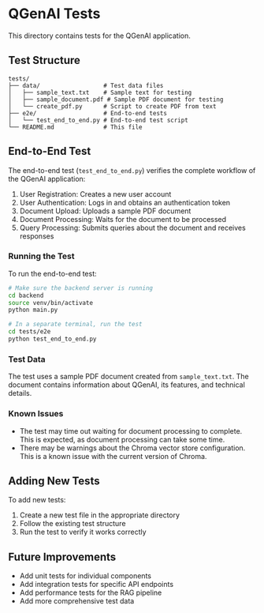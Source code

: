 # QGenAI Tests

This directory contains tests for the QGenAI application.

## Test Structure

```
tests/
├── data/                  # Test data files
│   ├── sample_text.txt    # Sample text for testing
│   ├── sample_document.pdf # Sample PDF document for testing
│   └── create_pdf.py      # Script to create PDF from text
├── e2e/                   # End-to-end tests
│   └── test_end_to_end.py # End-to-end test script
└── README.md              # This file
```

## End-to-End Test

The end-to-end test (`test_end_to_end.py`) verifies the complete workflow of the QGenAI application:

1. User Registration: Creates a new user account
2. User Authentication: Logs in and obtains an authentication token
3. Document Upload: Uploads a sample PDF document
4. Document Processing: Waits for the document to be processed
5. Query Processing: Submits queries about the document and receives responses

### Running the Test

To run the end-to-end test:

```bash
# Make sure the backend server is running
cd backend
source venv/bin/activate
python main.py

# In a separate terminal, run the test
cd tests/e2e
python test_end_to_end.py
```

### Test Data

The test uses a sample PDF document created from `sample_text.txt`. The document contains information about QGenAI, its features, and technical details.

### Known Issues

- The test may time out waiting for document processing to complete. This is expected, as document processing can take some time.
- There may be warnings about the Chroma vector store configuration. This is a known issue with the current version of Chroma.

## Adding New Tests

To add new tests:

1. Create a new test file in the appropriate directory
2. Follow the existing test structure
3. Run the test to verify it works correctly

## Future Improvements

- Add unit tests for individual components
- Add integration tests for specific API endpoints
- Add performance tests for the RAG pipeline
- Add more comprehensive test data
